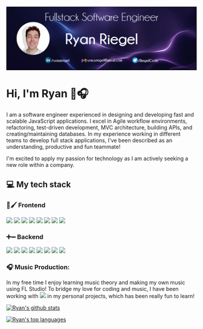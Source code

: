 ![Header](https://github.com/rriegel/rriegel/blob/main/githubCover2.png "Header")

# Hi, I'm Ryan 👋🎧

I am a software engineer experienced in designing and developing fast and scalable JavaScript applications. I excel in Agile workflow environments, refactoring, test-driven development, MVC architecture, building APIs, and creating/maintaining databases. In my experience working in different teams to develop full stack applications, I've been described as an understanding, productive and fun teammate!

I'm excited to apply my passion for technology as I am actively seeking a new role within a company.

## 💻 My tech stack

### 🎨🖌 Frontend

[![](https://img.shields.io/badge/ReactJS-5ED4F3)](https://reactjs.org/)
[![](https://img.shields.io/badge/HTML-DD4B24)](https://developer.mozilla.org/en-US/docs/Web/HTML)
[![](https://img.shields.io/badge/CSS-254ADD)](https://developer.mozilla.org/en-US/docs/Web/CSS)
[![](https://img.shields.io/badge/jQuery-0765A6)](https://jquery.com/)
[![](https://img.shields.io/badge/Webpack-539AC8)](https://webpack.js.org/)
[![](https://img.shields.io/badge/Babel-F9DC3F)](https://babeljs.io/)
[![](https://img.shields.io/badge/Jest-906F79)](https://jestjs.io/)
[![](https://img.shields.io/badge/Enzyme-2ECC71)](https://enzymejs.github.io/enzyme/)

### ➕➖ Backend

[![](https://img.shields.io/badge/Node.js-74A95F)](https://nodejs.org/)
[![](https://img.shields.io/badge/Express-FFFFFF)](https://expressjs.com/)
[![](https://img.shields.io/badge/MySQL-DD8A00)](https://www.mysql.com/)
[![](https://img.shields.io/badge/PostgreSQL-31648C)](https://www.postgresql.org/)
[![](https://img.shields.io/badge/MongoDB-439543)](https://www.mongodb.com/)
[![](https://img.shields.io/badge/AWS-FF9900)](https://aws.amazon.com/)
[![](https://img.shields.io/badge/Docker-2491E6)](https://www.docker.com/)
[![](https://img.shields.io/badge/Supertest-906F79)](https://www.npmjs.com/package/supertest)

### 🎧 Music Production:
In my free time I enjoy learning music theory and making my own music using FL Studio! To bridge my love for coding and music, I have been working with 
[![](https://img.shields.io/badge/tone.js-F734D7)](https://tonejs.github.io/) in my personal projects, which has been really fun to learn!

[![Ryan's github stats](https://github-readme-stats.vercel.app/api?username=rriegel&theme=blue-green)](https://github.com/rriegel/github-readme-stats)

[![Ryan's top languages](https://github-readme-stats.vercel.app/api/top-langs/?username=rriegel&theme=blue-green)](https://github.com/rriegel/github-readme-stats)


<!--
**rriegel/rriegel** is a ✨ _special_ ✨ repository because its `README.md` (this file) appears on your GitHub profile.

Here are some ideas to get you started:

- 🔭 I’m currently working on ...
- 🌱 I’m currently learning ...
- 👯 I’m looking to collaborate on ...
- 🤔 I’m looking for help with ...
- 💬 Ask me about ...
- 📫 How to reach me: ...
- 😄 Pronouns: ...
- ⚡ Fun fact: ...
-->
